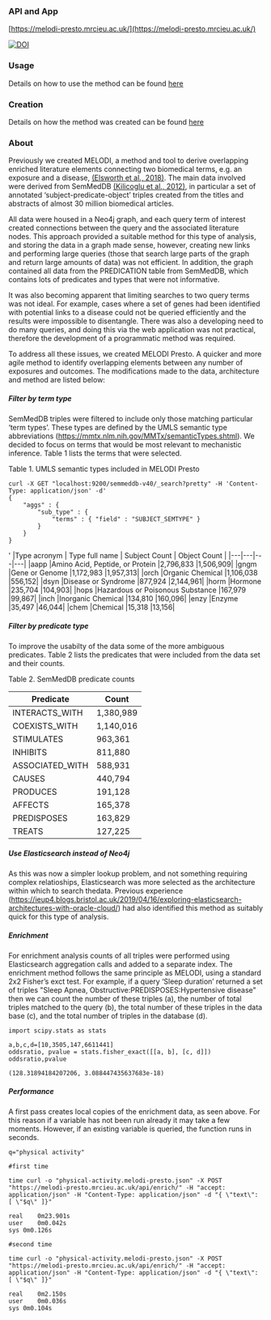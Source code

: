 ### API and App

[https://melodi-presto.mrcieu.ac.uk/](https://melodi-presto.mrcieu.ac.uk/)

[![DOI](https://zenodo.org/badge/259267887.svg)](https://zenodo.org/badge/latestdoi/259267887)

### Usage

Details on how to use the method can be found [here](Usage.md)

### Creation

Details on how the method was created can be found [here](Creation.md)

### About

Previously we created MELODI, a method and tool to derive overlapping enriched literature elements connecting two biomedical terms, e.g. an exposure and a disease, [(Elsworth et al., 2018)](https://doi.org/10.1093/ije/dyx251). The main data involved were derived from SemMedDB [(Kilicoglu et al., 2012)](https://academic.oup.com/bioinformatics/article/28/23/3158/195282), in particular a set of annotated ‘subject-predicate-object’ triples created from the titles and abstracts of almost 30 million biomedical articles. 

All data were housed in a Neo4j graph, and each query term of interest created connections between the query and the associated literature nodes. This approach provided a suitable method for this type of analysis, and storing the data in a graph made sense, however, creating new links and performing large queries (those that search large parts of the graph and return large amounts of data) was not efficient. In addition, the graph contained all data from the PREDICATION table from SemMedDB, which contains lots of predicates and types that were not informative. 

It was also becoming apparent that limiting searches to two query terms was not ideal. For example, cases where a set of genes had been identified with potential links to a disease could not be queried efficiently and the results were impossible to disentangle. There was also a developing need to do many queries, and doing this via the web application was not practical, therefore the development of a programmatic method was required.

To address all these issues, we created MELODI Presto. A quicker and more agile method to identify overlapping elements between any number of exposures and outcomes. The modifications made to the data, architecture and method are listed below:

##### Filter by term type

SemMedDB triples were filtered to include only those matching particular ‘term types’. These types are defined by the UMLS semantic type abbreviations (https://mmtx.nlm.nih.gov/MMTx/semanticTypes.shtml). We decided to focus on terms that would be most relevant to mechanistic inference. Table 1 lists the terms that were selected.

Table 1. UMLS semantic types included in MELODI Presto 

```
curl -X GET "localhost:9200/semmeddb-v40/_search?pretty" -H 'Content-Type: application/json' -d'
{
    "aggs" : {
        "sub_type" : {
            "terms" : { "field" : "SUBJECT_SEMTYPE" }
        }
    }
}
```

'
|Type acronym | Type full name	| Subject Count	| Object Count |
|---|---|---|---|
|aapp	|Amino Acid, Peptide, or Protein	|2,796,833	|1,506,909|
|gngm	|Gene or Genome	|1,172,983	|1,957,313|
|orch	|Organic Chemical	|1,106,038	|556,152|
|dsyn	|Disease or Syndrome	|877,924	|2,144,961|
|horm	|Hormone	|235,704	|104,903|
|hops	|Hazardous or Poisonous Substance	|167,979	|99,867|
|inch	|Inorganic Chemical	|134,810	|160,096|
|enzy	|Enzyme	|35,497	|46,044|
|chem	|Chemical	|15,318	|13,156|


##### Filter by predicate type

To improve the usabilty of the data some of the more ambiguous predicates. Table 2 lists the predicates that were included from the data set and their counts.

Table 2. SemMedDB predicate counts

|Predicate	|Count|
|---|---|
|INTERACTS_WITH	|1,380,989|
|COEXISTS_WITH	|1,140,016|
|STIMULATES	|963,361|
|INHIBITS	|811,880|
|ASSOCIATED_WITH	|588,931|
|CAUSES	|440,794|
|PRODUCES	|191,128|
|AFFECTS	|165,378|
|PREDISPOSES	|163,829|
|TREATS	|127,225|


##### Use Elasticsearch instead of Neo4j

As this was now a simpler lookup problem, and not something requiring complex relatioships, Elasticsearch was more selected as the architecture within which to search thedata. Previous experience (https://ieup4.blogs.bristol.ac.uk/2019/04/16/exploring-elasticsearch-architectures-with-oracle-cloud/) had also identified this method as suitably quick for this type of analysis. 
    
##### Enrichment

For enrichment analysis counts of all triples were performed using Elasticsearch aggregation calls and added to a separate index. The enrichment method follows the same principle as MELODI, using a standard 2x2 Fisher’s exct test. For example, if a query ‘Sleep duration’ returned a set of triples "Sleep Apnea, Obstructive:PREDISPOSES:Hypertensive disease" then we can count the number of these triples (a), the number of total triples matched to the query (b), the total number of these triples in the data base (c), and the total number of triples in the database (d).

```
import scipy.stats as stats

a,b,c,d=[10,3505,147,6611441]
oddsratio, pvalue = stats.fisher_exact([[a, b], [c, d]])
oddsratio,pvalue

(128.31894184207206, 3.088447435637683e-18)
```

##### Performance

A first pass creates local copies of the enrichment data, as seen above. For this reason if a variable has not been run already it may take a few moments. However, if an existing variable is queried, the function runs in seconds.

```
q="physical activity"

#first time

time curl -o "physical-activity.melodi-presto.json" -X POST "https://melodi-presto.mrcieu.ac.uk/api/enrich/" -H "accept: application/json" -H "Content-Type: application/json" -d "{ \"text\": [ \"$q\" ]}"

real	0m23.901s
user	0m0.042s
sys	0m0.126s

#second time 

time curl -o "physical-activity.melodi-presto.json" -X POST "https://melodi-presto.mrcieu.ac.uk/api/enrich/" -H "accept: application/json" -H "Content-Type: application/json" -d "{ \"text\": [ \"$q\" ]}"

real	0m2.150s
user	0m0.036s
sys	0m0.104s
```
